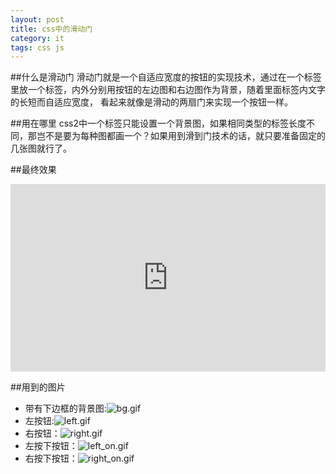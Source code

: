 ```yaml
---
layout: post
title: css中的滑动门
category: it
tags: css js
---
```


##什么是滑动门
滑动门就是一个自适应宽度的按钮的实现技术，通过在一个标签里放一个标签，内外分别用按钮的左边图和右边图作为背景，随着里面标签内文字的长短而自适应宽度，
看起来就像是滑动的两扇门来实现一个按钮一样。

##用在哪里
css2中一个标签只能设置一个背景图，如果相同类型的标签长度不同，那岂不是要为每种图都画一个？如果用到滑到门技术的话，就只要准备固定的几张图就行了。

##最终效果
<iframe width="100%" height="300" src="http://jsfiddle.net/V4EVe/3/embedded/result,html,css" allowfullscreen="allowfullscreen" frameborder="0"></iframe>

##用到的图片
* 带有下边框的背景图:![bg.gif](http://i.imgur.com/apsYDzC.gif)
* 左按钮:![left.gif](http://i.imgur.com/Pr85rLq.gif)
* 右按钮：![right.gif](http://i.imgur.com/d9Z05TH.gif)
* 左按下按钮：![left_on.gif](http://i.imgur.com/Uy0u2EU.gif)
* 右按下按钮：![right_on.gif](http://i.imgur.com/JP1stMO.gif)